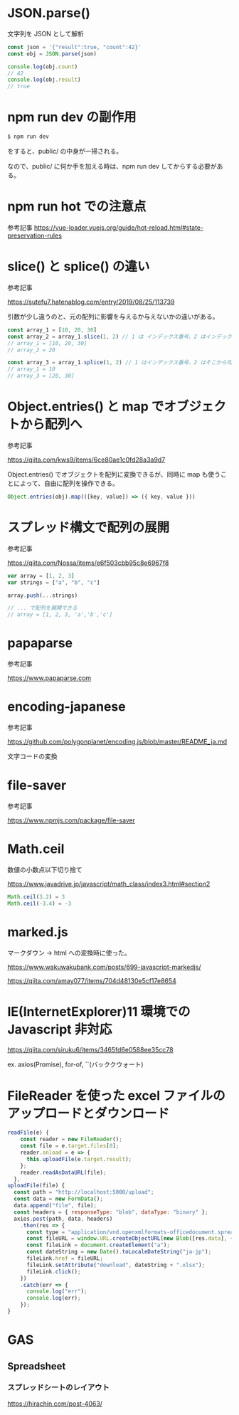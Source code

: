 # JSON.parse()

文字列を JSON として解析

```js
const json = '{"result":true, "count":42}'
const obj = JSON.parse(json)

console.log(obj.count)
// 42
console.log(obj.result)
// true
```

# npm run dev の副作用

```js
$ npm run dev
```

をすると、public/ の中身が一掃される。

なので、public/ に何か手を加える時は、npm run dev してからする必要がある。

# npm run hot での注意点

参考記事
https://vue-loader.vuejs.org/guide/hot-reload.html#state-preservation-rules

# slice() と splice() の違い

参考記事

https://sutefu7.hatenablog.com/entry/2019/08/25/113739

引数が少し違うのと、元の配列に影響を与えるか与えないかの違いがある。

```js
const array_1 = [10, 20, 30]
const array_2 = array_1.slice(1, 2) // 1 は インデックス番号、2 はインデックス番号ではなく普通の順番(つまり 20)
// array_1 = [10, 20, 30]
// array_2 = 20

const array_3 = array_1.splice(1, 2) // 1 はインデックス番号、2 はそこから何個分とるか
// array_1 = 10
// array_3 = [20, 30]
```

# Object.entries() と map でオブジェクトから配列へ

参考記事

https://qiita.com/kws9/items/6ce80ae1c0fd28a3a9d7

Object.entries() でオブジェクトを配列に変換できるが、同時に map も使うことによって、自由に配列を操作できる。

```js
Object.entries(obj).map(([key, value]) => ({ key, value }))
```

# スプレッド構文で配列の展開

参考記事

https://qiita.com/Nossa/items/e6f503cbb95c8e6967f8

```js
var array = [1, 2, 3]
var strings = ["a", "b", "c"]

array.push(...strings)

// ... で配列を展開できる
// array = [1, 2, 3, 'a','b','c']
```

# papaparse

参考記事

https://www.papaparse.com

# encoding-japanese

参考記事

https://github.com/polygonplanet/encoding.js/blob/master/README_ja.md

文字コードの変換

# file-saver

参考記事

https://www.npmjs.com/package/file-saver

# Math.ceil

数値の小数点以下切り捨て

https://www.javadrive.jp/javascript/math_class/index3.html#section2

```js
Math.ceil(3.2) = 3
Math.ceil(-3.4) = -3
```

# marked.js

マークダウン → html への変換時に使った。

https://www.wakuwakubank.com/posts/699-javascript-markedjs/

https://qiita.com/amay077/items/704d48130e5cf17e8654

# IE(InternetExplorer)11 環境での Javascript 非対応

https://qiita.com/siruku6/items/3465fd6e0588ee35cc78

ex. axios(Promise), for-of, ``(バッククウォート)


# FileReader を使った excel ファイルのアップロードとダウンロード

```javascript
readFile(e) {
    const reader = new FileReader();
    const file = e.target.files[0];
    reader.onload = e => {
      this.uploadFile(e.target.result);
    };
    reader.readAsDataURL(file);
  },
uploadFile(file) {
  const path = "http://localhost:5000/upload";
  const data = new FormData();
  data.append("file", file);
  const headers = { responseType: "blob", dataType: "binary" };
  axios.post(path, data, headers)
    .then(res => {
      const type = "application/vnd.openxmlformats-officedocument.spreadsheetml.sheet";
      const fileURL = window.URL.createObjectURL(new Blob([res.data], { type: type }));
      const fileLink = document.createElement("a");
      const dateString = new Date().toLocaleDateString("ja-jp");
      fileLink.href = fileURL;
      fileLink.setAttribute("download", dateString + ".xlsx");
      fileLink.click();
    })
    .catch(err => {
      console.log("err");
      console.log(err);
    });
}
```


# GAS

## Spreadsheet

### スプレッドシートのレイアウト

https://hirachin.com/post-4063/